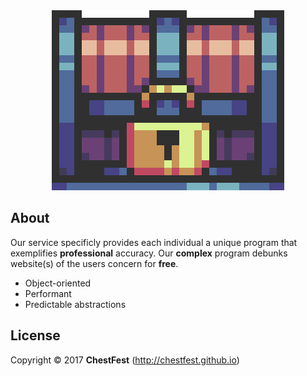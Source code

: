 <html><link rel="stylesheet" href="/css/w3.css"><div class="w3-hover-opacity"><div align="center"><center><img src="/Display/Images/ChestFest.gif" style="w3-image" id="img" alt="Chest"></center></div></div></html>


## About
Our service specificly provides each individual a unique program that exemplifies **professional** accuracy. Our **complex** program debunks website(s) of the users concern for **free**.

- Object-oriented
- Performant
- Predictable abstractions

## License
Copyright © 2017 **ChestFest** (http://chestfest.github.io)

